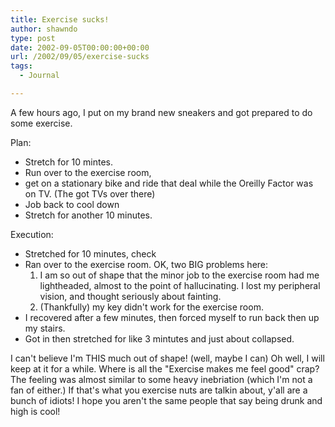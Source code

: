 ```yaml
---
title: Exercise sucks!
author: shawndo
type: post
date: 2002-09-05T00:00:00+00:00
url: /2002/09/05/exercise-sucks
tags:
  - Journal

---
```

A few hours ago, I put on my brand new sneakers and got prepared to do some exercise.  
  
Plan:  
  
- Stretch for 10 mintes.  
- Run over to the exercise room,  
- get on a stationary bike and ride that deal while the Oreilly Factor was on TV. (The got TVs over there)  
- Job back to cool down  
- Stretch for another 10 minutes.  
  
Execution:  
  
- Stretched for 10 minutes, check
- Ran over to the exercise room. OK, two BIG problems here:  
  1. I am so out of shape that the minor job to the exercise room had me lightheaded, almost to the point of hallucinating. I lost my peripheral vision, and thought seriously about fainting.  
  2. (Thankfully) my key didn't work for the exercise room.  
- I recovered after a few minutes, then forced myself to run back then up my stairs.  
- Got in then stretched for like 3 mintutes and just about collapsed. 

I can't believe I'm THIS much out of shape! (well, maybe I can) Oh well, I will keep at it for a while. Where is all the "Exercise makes me feel good" crap? The feeling was almost similar to some heavy inebriation (which I'm not a fan of either.) If that's what you exercise nuts are talkin about, y'all are a bunch of idiots! I hope you aren't the same people that say being drunk and high is cool!